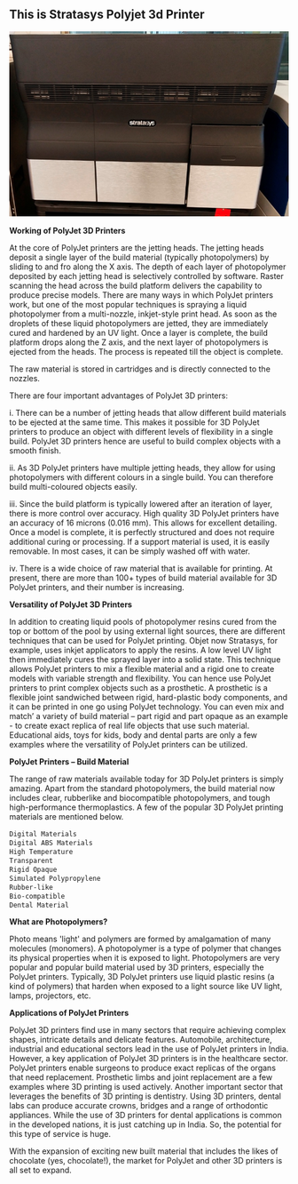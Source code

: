 ## This is Stratasys Polyjet 3d Printer

![fabzero](img/stratasys.jpg)

**Working of PolyJet 3D Printers**

At the core of PolyJet printers are the jetting heads. The jetting heads deposit a single layer of the build material (typically photopolymers) by sliding to and fro along the X axis. The depth of each layer of photopolymer deposited by each jetting head is selectively controlled by software. Raster scanning the head across the build platform delivers the capability to produce precise models. 
There are many ways in which PolyJet printers work, but one of the most popular techniques is spraying a liquid photopolymer from a multi-nozzle, inkjet-style print head. As soon as the droplets of these liquid photopolymers are jetted, they are immediately cured and hardened by an UV light. Once a layer is complete, the build platform drops along the Z axis, and the next layer of photopolymers is ejected from the heads. The process is repeated till the object is complete.

The raw material is stored in cartridges and is directly connected to the nozzles.

There are four important advantages of PolyJet 3D printers:

i. There can be a number of jetting heads that allow different build materials to be ejected at the same time. This makes it possible for 3D PolyJet printers to produce an object with different levels of flexibility in a single build. PolyJet 3D printers hence are useful to build complex objects with a smooth finish.

ii. As 3D PolyJet printers have multiple jetting heads, they allow for using photopolymers with different colours in a single build. You can therefore build multi-coloured objects easily.

iii. Since the build platform is typically lowered after an iteration of layer, there is more control over accuracy. High quality 3D PolyJet printers have an accuracy of 16 microns (0.016 mm). This allows for excellent detailing. Once a model is complete, it is perfectly structured and does not require additional curing or processing. If a support material is used, it is easily removable. In most cases, it can be simply washed off with water.

iv. There is a wide choice of raw material that is available for printing. At present, there are more than 100+ types of build material available for 3D PolyJet printers, and their number is increasing.

**Versatility of PolyJet 3D Printers**

In addition to creating liquid pools of photopolymer resins cured from the top or bottom of the pool by using external light sources, there are different techniques that can be used for PolyJet printing. Objet now Stratasys, for example, uses inkjet applicators to apply the resins. A low level UV light then immediately cures the sprayed layer into a solid state. This technique allows PolyJet printers to mix a flexible material and a rigid one to create models with variable strength and flexibility. You can hence use PolyJet printers to print complex objects such as a prosthetic. A prosthetic is a flexible joint sandwiched between rigid, hard-plastic body components, and it can be printed in one go using PolyJet technology. You can even mix and match’ a variety of build material – part rigid and part opaque as an example - to create exact replica of real life objects that use such material. Educational aids, toys for kids, body and dental parts are only a few examples where the versatility of PolyJet printers can be utilized.

**PolyJet Printers – Build Material**

The range of raw materials available today for 3D PolyJet printers is simply amazing. Apart from the standard photopolymers, the build material now includes clear, rubberlike and biocompatible photopolymers, and tough high-performance thermoplastics.
A few of the popular 3D PolyJet printing materials are mentioned below.

    Digital Materials
    Digital ABS Materials
    High Temperature
    Transparent
    Rigid Opaque
    Simulated Polypropylene
    Rubber-like
    Bio-compatible
    Dental Material 


**What are Photopolymers?**

Photo means 'light' and polymers are formed by amalgamation of many molecules (monomers). A photopolymer is a type of polymer that changes its physical properties when it is exposed to light. Photopolymers are  very popular and popular build material used by 3D printers, especially the PolyJet printers. Typically, 3D PolyJet printers use liquid plastic resins (a kind of polymers) that harden when exposed to a light source like UV light, lamps, projectors, etc.

**Applications of PolyJet Printers**

PolyJet 3D printers find use in many sectors that require achieving complex shapes, intricate details and delicate features. Automobile, architecture, industrial and educational sectors lead in the use of PolyJet printers in India. However, a key application of PolyJet 3D printers is in the healthcare sector. PolyJet printers enable surgeons to produce exact replicas of the organs that need replacement. Prosthetic limbs and joint replacement are a few examples where 3D printing is used actively. Another important sector that leverages the benefits of 3D printing is dentistry. Using 3D printers, dental labs can produce accurate crowns, bridges and a range of orthodontic appliances. While the use of 3D printers for dental applications is common in the developed nations, it is just catching up in India. So, the potential for this type of service is huge.

With the expansion of exciting new built material that includes the likes of chocolate (yes, chocolate!), the market for PolyJet and other 3D printers is all set to expand. 